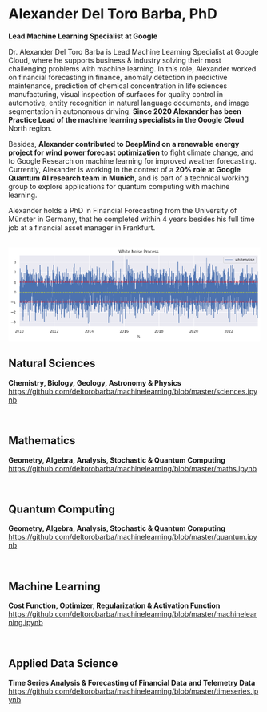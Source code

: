 # Alexander Del Toro Barba, PhD

**Lead Machine Learning Specialist at Google**

Dr. Alexander Del Toro Barba is Lead Machine Learning Specialist at Google Cloud, where he supports business & industry solving their most challenging problems with machine learning.
In this role, Alexander worked on financial forecasting in finance, anomaly detection in predictive maintenance, prediction of chemical concentration in life sciences manufacturing, visual inspection of surfaces for quality control in automotive, entity recognition in natural language documents, and image segmentation in autonomous driving. **Since 2020 Alexander has been Practice Lead of the machine learning specialists in the Google Cloud** North region.

Besides, **Alexander contributed to DeepMind on a renewable energy project for wind power forecast optimization** to fight climate change, and to Google Research on machine learning for improved weather forecasting. Currently, Alexander is working in the context of a **20% role at Google Quantum AI research team in Munich**, and is part of a technical working group to explore applications for quantum computing with machine learning.

Alexander holds a PhD in Financial Forecasting from the University of Münster in Germany, that he completed within 4 years besides his full time job at a financial asset manager in Frankfurt.

<br>

<img src="https://raw.githubusercontent.com/deltorobarba/repo/master/whitenoise.png" alt="white noise">

<br>

## Natural Sciences

<b>Chemistry, Biology, Geology, Astronomy & Physics</b><br>
https://github.com/deltorobarba/machinelearning/blob/master/sciences.ipynb

<br>


## Mathematics

<b>Geometry, Algebra, Analysis, Stochastic & Quantum Computing</b><br>
https://github.com/deltorobarba/machinelearning/blob/master/maths.ipynb

<br>

## Quantum Computing

<b>Geometry, Algebra, Analysis, Stochastic & Quantum Computing</b><br>
https://github.com/deltorobarba/machinelearning/blob/master/quantum.ipynb

<br>


## Machine Learning

<b>Cost Function, Optimizer, Regularization & Activation Function</b><br>
https://github.com/deltorobarba/machinelearning/blob/master/machinelearning.ipynb


<br>


## Applied Data Science

<b>Time Series Analysis & Forecasting of Financial Data and Telemetry Data</b><br>
https://github.com/deltorobarba/machinelearning/blob/master/timeseries.ipynb
<br>

